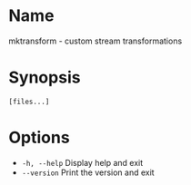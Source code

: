 # Name

mktransform - custom stream transformations

# Synopsis

```
[files...]
```

# Options

* `-h, --help` Display help and exit
* `--version` Print the version and exit

